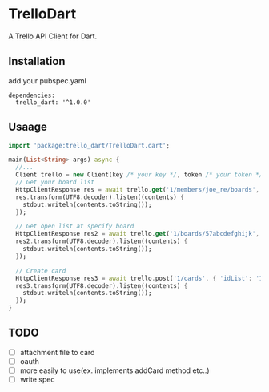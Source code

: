 # TrelloDart

A Trello API Client for Dart.

## Installation

add your pubspec.yaml

```
dependencies:
  trello_dart: '^1.0.0'
```

## Usaage

```dart
import 'package:trello_dart/TrelloDart.dart';

main(List<String> args) async {
  //...
  Client trello = new Client(key /* your key */, token /* your token */);
  // Get your board list
  HttpClientResponse res = await trello.get('1/members/joe_re/boards', {"fields": "name"});
  res.transform(UTF8.decoder).listen((contents) {
    stdout.writeln(contents.toString());
  });

  // Get open list at specify board
  HttpClientResponse res2 = await trello.get('1/boards/57abcdefghijk', { 'lists': 'open', 'list_fields': 'name' });
  res2.transform(UTF8.decoder).listen((contents) {
    stdout.writeln(contents.toString());
  });

  // Create card
  HttpClientResponse res3 = await trello.post('1/cards', { 'idList': '1234567890abcdefg', 'name': 'test', 'desc': 'desctiprion' });
  res3.transform(UTF8.decoder).listen((contents) {
    stdout.writeln(contents.toString());
  });
}
```

## TODO
- [ ] attachment file to card
- [ ] oauth
- [ ] more easily to use(ex. implements addCard method etc..)
- [ ] write spec
